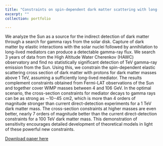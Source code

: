 ```yaml
---
title: "Constraints on spin-dependent dark matter scattering with long-lived mediators from TeV observations of the Sun with HAWC"
excerpt: ""
collection: portfolio

---
```


We analyze the Sun as a source for the indirect detection of dark matter through a search for gamma rays from the solar disk. Capture of dark matter by elastic interactions with the solar nuclei followed by annihilation to long-lived mediators can produce a detectable gamma-ray flux. We search 3 years of data from the High Altitude Water Cherenkov (HAWC) observatory and find no statistically significant detection of TeV gamma-ray emission from the Sun. Using this, we constrain the spin-dependent elastic scattering cross section of dark matter with protons for dark matter masses above 1 TeV, assuming a sufficiently long-lived mediator. The results complement constraints obtained from Fermi-LAT observations of the Sun and together cover WIMP masses between 4 and 106  GeV. In the optimal scenario, the cross-section constraints for mediator decays to gamma rays can be as strong as ∼10−45  cm2, which is more than 4 orders of magnitude stronger than current direct-detection experiments for a 1 TeV dark matter mass. The cross-section constraints at higher masses are even better, nearly 7 orders of magnitude better than the current direct-detection constraints for a 100 TeV dark matter mass. This demonstration of sensitivity encourages detailed development of theoretical models in light of these powerful new constraints.

[Download paper here](https://journals.aps.org/prd/abstract/10.1103/PhysRevD.98.123012)
